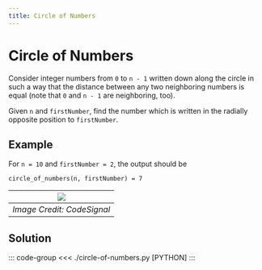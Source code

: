 ```yaml
---
title: Circle of Numbers
---
```


# Circle of Numbers

Consider integer numbers from `0` to `n - 1` written down along the circle in such a way that the distance between any two neighboring numbers is equal (note that `0` and `n - 1` are neighboring, too).

Given `n` and `firstNumber`, find the number which is written in the radially opposite position to `firstNumber`.

## Example

For `n = 10` and `firstNumber = 2`, the output should be

```:no-line-numbers
circle_of_numbers(n, firstNumber) = 7
```

| ![](https://codesignal.s3.amazonaws.com/tasks/circleOfNumbers/img/example.png?_tm=1624652347469)
| :-: |
| _Image Credit: CodeSignal_

## Solution

::: code-group
<<< ./circle-of-numbers.py [PYTHON]
:::
